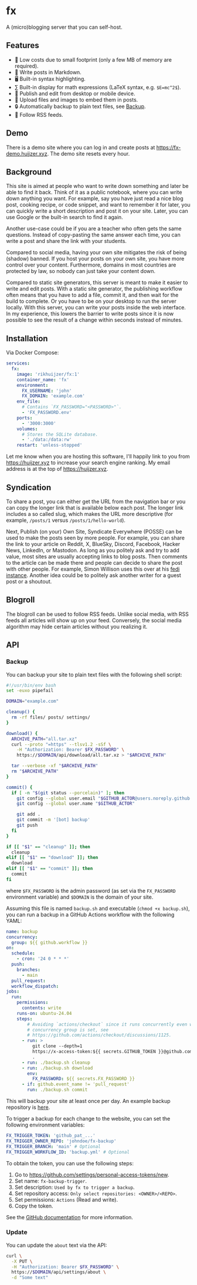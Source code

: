 # fx

[build status]: https://img.shields.io/github/actions/workflow/status/rikhuijzer/fx/ci.yml?branch=main
[actions]: https://github.com/rikhuijzer/fx/actions?query=branch%3Amain
[docker svg]: https://img.shields.io/badge/docker-%230db7ed.svg?logo=docker&logoColor=white
[docker]: https://hub.docker.com/repository/docker/rikhuijzer/fx

A (micro)blogging server that you can self-host.

## Features

- 🚀 Low costs due to small footprint (only a few MB of memory are required).
- 📝 Write posts in Markdown.
- 🖥 Built-in syntax highlighting.
- ∑ Built-in display for math expressions (LaTeX syntax, e.g. `$E=mc^2$`).
- 📱 Publish and edit from desktop or mobile device.
- 📁 Upload files and images to embed them in posts.
- 🔒 Automatically backup to plain text files, see [Backup](#backup).
- 🔭 Follow RSS feeds.

## Demo

There is a demo site where you can log in and create posts at <https://fx-demo.huijzer.xyz>.
The demo site resets every hour.

## Background

This site is aimed at people who want to write down something and later be able to find it back.
Think of it as a public notebook, where you can write down anything you want.
For example, say you have just read a nice blog post, cooking recipe, or code snippet, and want to remember it for later, you can quickly write a short description and post it on your site.
Later, you can use Google or the built-in search to find it again.

Another use-case could be if you are a teacher who often gets the same questions.
Instead of copy-pasting the same answer each time, you can write a post and share the link with your students.

Compared to social media, having your own site mitigates the risk of being (shadow) banned.
If you host your posts on your own site, you have more control over your content.
Furthermore, domains in most countries are protected by law, so nobody can just take your content down.

Compared to static site generators, this server is meant to make it easier to write and edit posts.
With a static site generator, the publishing workflow often means that you have to add a file, commit it, and then wait for the build to complete.
Or you have to be on your desktop to run the server locally.
With this server, you can write your posts inside the web interface.
In my experience, this lowers the barrier to write posts since it is now possible to see the result of a change within seconds instead of minutes.

## Installation

Via Docker Compose:

```yml
services:
  fx:
    image: 'rikhuijzer/fx:1'
    container_name: 'fx'
    environment:
      FX_USERNAME: 'john'
      FX_DOMAIN: 'example.com'
    env_file:
      # Contains `FX_PASSWORD="<PASSWORD>"`.
      - 'FX_PASSWORD.env'
    ports:
      - '3000:3000'
    volumes:
      # Stores the SQLite database.
      - './data:/data:rw'
    restart: 'unless-stopped'
```

Let me know when you are hosting this software, I'll happily link to you from <https://huijzer.xyz> to increase your search engine ranking.
My email address is at the top of <https://huijzer.xyz>.

## Syndication

To share a post, you can either get the URL from the navigation bar or you can copy the longer link that is available below each post.
The longer link includes a so called slug, which makes the URL more descriptive (for example, `/posts/1` versus `/posts/1/hello-world`).

Next, Publish (on your) Own Site, Syndicate Everywhere (POSSE) can be used to make the posts seen by more people.
For example, you can share the link to your article on Reddit, X, BlueSky, Discord, Facebook, Hacker News, LinkedIn, or Mastodon.
As long as you politely ask and try to add value, most sites are usually accepting links to blog posts.
Then comments to the article can be made there and people can decide to share the post with other people.
For example, Simon Willison uses this over at his [fedi instance](https://fedi.simonwillison.net/@simon).
Another idea could be to politely ask another writer for a guest post or a shoutout.

## Blogroll

The blogroll can be used to follow RSS feeds.
Unlike social media, with RSS feeds all articles will show up on your feed.
Conversely, the social media algorithm may hide certain articles without you realizing it.

## API

### Backup

You can backup your site to plain text files with the following shell script:

```bash
#!/usr/bin/env bash
set -euxo pipefail

DOMAIN="example.com"

cleanup() {
  rm -rf files/ posts/ settings/
}

download() {
  ARCHIVE_PATH="all.tar.xz"
  curl --proto "=https" --tlsv1.2 -sSf \
    -H "Authorization: Bearer $FX_PASSWORD" \
    https://$DOMAIN/api/download/all.tar.xz > "$ARCHIVE_PATH"

  tar --verbose -xf "$ARCHIVE_PATH"
  rm "$ARCHIVE_PATH"
}

commit() {
  if [ -n "$(git status --porcelain)" ]; then
    git config --global user.email "$GITHUB_ACTOR@users.noreply.github.com"
    git config --global user.name "$GITHUB_ACTOR"

    git add .
    git commit -m '[bot] backup'
    git push
  fi
}

if [[ "$1" == "cleanup" ]]; then
  cleanup
elif [[ "$1" == "download" ]]; then
  download
elif [[ "$1" == "commit" ]]; then
  commit
fi
```

where `$FX_PASSWORD` is the admin password (as set via the `FX_PASSWORD` environment variable) and `$DOMAIN` is the domain of your site.

Assuming this file is named `backup.sh` and executable (`chmod +x backup.sh`), you can run a backup in a GitHub Actions workflow with the following YAML:

```yml
name: backup
concurrency:
  group: ${{ github.workflow }}
on:
  schedule:
    - cron: '24 0 * * *'
  push:
    branches:
      - main
  pull_request:
  workflow_dispatch:
jobs:
  run:
    permissions:
      contents: write
    runs-on: ubuntu-24.04
    steps:
        # Avoiding `actions/checkout` since it runs concurrently even when
        # concurrency group is set, see
        # https://github.com/actions/checkout/discussions/1125.
      - run: >
          git clone --depth=1
          https://x-access-token:${{ secrets.GITHUB_TOKEN }}@github.com/${{ github.repository }}.git
          .
      - run: ./backup.sh cleanup
      - run: ./backup.sh download
        env:
          FX_PASSWORD: ${{ secrets.FX_PASSWORD }}
      - if: github.event_name != 'pull_request'
        run: ./backup.sh commit
```

This will backup your site at least once per day.
An example backup repository is [here](https://github.com/rikhuijzer/fx-backup).

To trigger a backup for each change to the website, you can set the following environment variables:

```yml
FX_TRIGGER_TOKEN: 'github_pat_...'
FX_TRIGGER_OWNER_REPO: 'johndoe/fx-backup'
FX_TRIGGER_BRANCH: 'main' # Optional
FX_TRIGGER_WORKFLOW_ID: 'backup.yml' # Optional
```

To obtain the token, you can use the following steps:

1. Go to <https://github.com/settings/personal-access-tokens/new>.
1. Set name: `fx-backup-trigger`.
1. Set description: `Used by fx to trigger a backup`.
1. Set repository access: `Only select repositories: <OWNER>/<REPO>`.
1. Set permissions: `Actions` (Read and write).
1. Copy the token.

See the [GitHub documentation](https://docs.github.com/en/rest/actions/workflows?apiVersion=2022-11-28#create-a-workflow-dispatch-event) for more information.

### Update

You can update the `about` text via the API:

```bash
curl \
  -X PUT \
  -H "Authorization: Bearer $FX_PASSWORD" \
  https://$DOMAIN/api/settings/about \
  -d "Some text"
```
